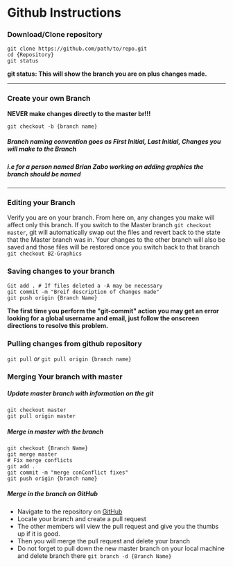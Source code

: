 # Github Instructions 
### Download/Clone repository
```
git clone https://github.com/path/to/repo.git
cd {Repository}
git status
```
**git status: This will show the branch you are on plus changes made.**
****

### Create your own Branch
**NEVER make changes directly to the master br!!!**
```
git checkout -b {branch name}
```
##### Branch naming convention goes as First Initial, Last Initial, Changes you will make to the Branch 
##### i.e for a person named Brian Zabo working on adding graphics the branch should be named
****

### Editing your Branch
Verify you are on your branch. From here on, any changes you make will affect only this branch. If you switch to the Master branch ```git checkout master```, git will automatically swap out the files and revert back to the state that the Master branch was in. Your changes to the other branch will also be saved and those files will be restored once you switch back to that branch ```git checkout BZ-Graphics```


### Saving changes to your branch
```
Git add . # If files deleted a -A may be necessary
git commit -m "Breif description of changes made"
git push origin {Branch Name}
```
**The first time you perform the "git-commit" action you may get an error looking for a global username and email, just follow the onscreen directions to resolve this problem.**


### Pulling changes from github repository
```git pull```
*or*
```git pull origin {branch name}```


### Merging Your branch with master
##### Update master branch with information on the git
```
git checkout master
git pull origin master
```

##### Merge in master with the branch
```
git checkout {Branch Name}
git merge master
# Fix merge conflicts
git add .
git commit -m "merge conConflict fixes"
git push origin {branch name}
```

##### Merge in the branch on GitHub
* Navigate to the repository on [GitHub](github.com)
* Locate your branch and create a pull request
* The other members will view the pull request and give you the thumbs up if it is good.
* Then you will merge the pull request and delete your branch
* Do not forget to pull down the new master branch on your local machine and delete branch there ```git branch -d {Branch Name}```

